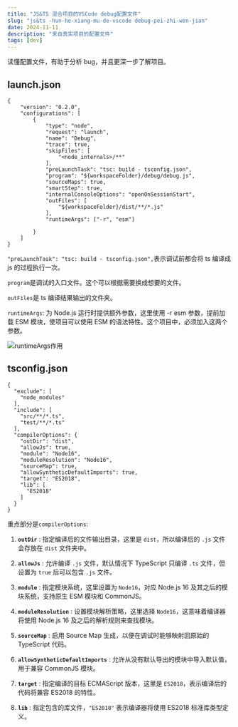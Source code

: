 ```yaml
---
title: "JS&TS 混合项目的VSCode debug配置文件"
slug: "js&ts -hun-he-xiang-mu-de-vscode debug-pei-zhi-wen-jian"
date: 2024-11-11
description: "来自真实项目的配置文件"
tags: [dev]
---
```


读懂配置文件，有助于分析 bug，并且更深一步了解项目。

<!-- truncate -->

## launch.json

```
{
    "version": "0.2.0",
    "configurations": [
        {
            "type": "node",
            "request": "launch",
            "name": "Debug",
            "trace": true,
            "skipFiles": [
                "<node_internals>/**"
            ],
            "preLaunchTask": "tsc: build - tsconfig.json",
            "program": "${workspaceFolder}/debug/debug.js",
            "sourceMaps": true,
            "smartStep": true,
            "internalConsoleOptions": "openOnSessionStart",
            "outFiles": [
                "${workspaceFolder}/dist/**/*.js"
            ],
            "runtimeArgs": ["-r", "esm"]

        }
    ]
}
```

`"preLaunchTask": "tsc: build - tsconfig.json",`表示调试前都会将 ts 编译成 js 的过程执行一次。

`program`是调试的入口文件。这个可以根据需要换成想要的文件。

`outFiles`是 ts 编译结果输出的文件夹。

`runtimeArgs`: 为 Node.js 运行时提供额外参数，这里使用 -r esm 参数，提前加载 ESM 模块，使项目可以使用 ESM 的语法特性。这个项目中，必须加入这两个参数。

![runtimeArgs作用](https://img.jasonleehere.com/202411112229504.png)

## tsconfig.json

```
{
  "exclude": [
    "node_modules"
  ],
  "include": [
    "src/**/*.ts",
    "test/**/*.ts"
  ],
  "compilerOptions": {
    "outDir": "dist",
    "allowJs": true,
    "module": "Node16",
    "moduleResolution": "Node16",
    "sourceMap": true,
    "allowSyntheticDefaultImports": true,
    "target": "ES2018",
    "lib": [
      "ES2018"
    ]
  }
}
```

重点部分是`compilerOptions`:

1. **`outDir`** : 指定编译后的文件输出目录，这里是 `dist`，所以编译后的 `.js` 文件会存放在 `dist` 文件夹中。

2. **`allowJs`** : 允许编译 `.js` 文件，默认情况下 TypeScript 只编译 `.ts` 文件，但设置为 `true` 后可以包含 `.js` 文件。

3. **`module`** : 指定模块系统，这里设置为 `Node16`，对应 Node.js 16 及其之后的模块系统，支持原生 ESM 模块和 CommonJS。

4. **`moduleResolution`** : 设置模块解析策略，这里选择 `Node16`，这意味着编译器将使用 Node.js 16 及之后的解析规则来查找模块。

5. **`sourceMap`** : 启用 Source Map 生成，以便在调试时能够映射回原始的 TypeScript 代码。

6. **`allowSyntheticDefaultImports`** : 允许从没有默认导出的模块中导入默认值，用于兼容 CommonJS 模块。

7. **`target`** : 指定编译的目标 ECMAScript 版本，这里是 `ES2018`，表示编译后的代码将兼容 ES2018 的特性。

8. **`lib`** : 指定包含的库文件，`"ES2018"` 表示编译器将使用 ES2018 标准库类型定义。
